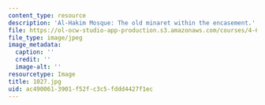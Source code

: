 ```yaml
---
content_type: resource
description: 'Al-Hakim Mosque: The old minaret within the encasement.'
file: https://ol-ocw-studio-app-production.s3.amazonaws.com/courses/4-615-the-architecture-of-cairo-spring-2002/ac4900613901f52fc3c5fddd4427f1ec_1027.jpg
file_type: image/jpeg
image_metadata:
  caption: ''
  credit: ''
  image-alt: ''
resourcetype: Image
title: 1027.jpg
uid: ac490061-3901-f52f-c3c5-fddd4427f1ec
---
```

